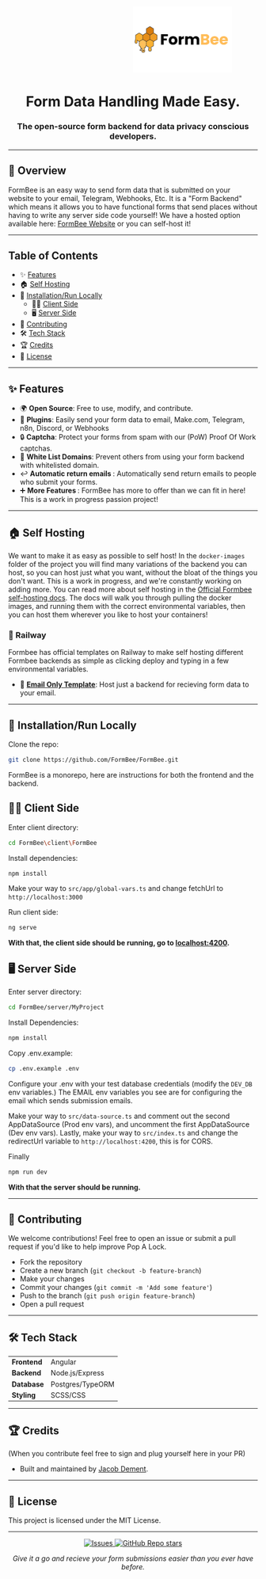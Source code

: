 


<div align="center">
  <img src="https://github.com/FormBee/FormBee/blob/main/client/FormBee/src/assets/FormBee%20(1).png" alt="FormBee" width="200" style="margin-left:200px;"/>
<h1>Form Data Handling Made Easy.</h1>
<h3>The open-source form backend for data privacy conscious developers.</h3>
</div>

---

<h2>🐝 Overview</h2>

<p>FormBee is an easy way to send form data that is submitted on your website to your email, Telegram, Webhooks, Etc. It is a "Form Backend" which means it allows you to have functional forms that send places without having to write any server side code yourself! We have a hosted option available here: <a href="https://formbee.dev">FormBee Website</a> or you can self-host it!</p>

---

## Table of Contents
- ✨ [Features](#-features)
- 🏠 [Self Hosting](#-self-hosting)
- 🔧 [Installation/Run Locally](#-installationrun-locally)
   - 👨‍💻 [Client Side](#-client-side)
   - 🖥 [Server Side](#-server-side)
- 🌱 [Contributing](#-contributing)
- 🛠 [Tech Stack](#-tech-stack)
- 🏆 [Credits](#-credits)
- 📜 [License](#-license)

---

<h2>✨ Features</h2>

<ul>
  <li>🌍 <b>Open Source</b>: Free to use, modify, and contribute.</li>
  <li>🔌 <b>Plugins</b>: Easily send your form data to email, <a>Make.com</a>, <a>Telegram</a>, <a>n8n</a>, <a>Discord</a>, or <a>Webhooks</a></li>
  <li>🔒 <b>Captcha</b>: Protect your forms from spam with our (PoW) Proof Of Work captchas.</li>
  <li>🔑 <b>White List Domains</b>: Prevent others from using your form backend with whitelisted domain.</li>
  <li>↩️ <b>Automatic return emails </b>: Automatically send return emails to people who submit your forms.</li>
  <li>➕ <b>More Features </b>: FormBee has more to offer than we can fit in here! This is a work in progress passion project!</li>
</ul>

---

<h2>🏠 Self Hosting</h2>
<p>We want to make it as easy as possible to self host! In the <code>docker-images</code> folder of the project you will find many variations of the backend you can host, so you can host just what you want, without the bloat of the things you don't want. This is a work in progress, and we're constantly working on adding more. You can read more about self hosting in the <a href="https://docs.formbee.dev/docs/category/self-hosting">Official Formbee self-hosting docs</a>. The docs will walk you through pulling the docker images, and running them with the correct environmental variables, then you can host them wherever you like to host your containers!</p>

<h3>🚆 Railway</h3>
<p>Formbee has official templates on Railway to make self hosting different Formbee backends as simple as clicking deploy and typing in a few environmental variables.</p>
<ul>
  <li>📧 <b><a href="https://railway.app/template/NR9kSH">Email Only Template</a></b>: Host just a backend for recieving form data to your email.</li>
</ul>

---

<h2>🔧 Installation/Run Locally</h2>

Clone the repo: 
```bash
git clone https://github.com/FormBee/FormBee.git
```

FormBee is a monorepo, here are instructions for both the frontend and the backend.

## 👨‍💻 Client Side

Enter client directory: 
```bash
cd FormBee\client\FormBee
```

Install dependencies: 
```bash
npm install
```

Make your way to ```src/app/global-vars.ts``` and change fetchUrl to ```http://localhost:3000```

Run client side: 
``` bash
ng serve
```

**With that, the client side should be running, go to [localhost:4200](http://localhost:4200).**
## 🖥 Server Side

Enter server directory: 
```bash
cd FormBee/server/MyProject
```

Install Dependencies: 
```bash
npm install
```

Copy .env.example: 
```bash
cp .env.example .env
```

Configure your .env with your test database credentials (modify the ```DEV_DB``` env variables.)
The EMAIL env variables you see are for configuring the email which sends submission emails.

Make your way to ```src/data-source.ts``` and comment out the second AppDataSource (Prod env vars), and uncomment the first AppDataSource (Dev env vars).
Lastly, make your way to ```src/index.ts``` and change the redirectUrl variable to ```http://localhost:4200```, this is for CORS.

Finally 
```bash
npm run dev
```

**With that the server should be running.**

---



<h2>🌱 Contributing</h2> <p>We welcome contributions! Feel free to open an issue or submit a pull request if you'd like to help improve Pop A Lock.</p> <ul> <li>Fork the repository</li> <li>Create a new branch (<code>git checkout -b feature-branch</code>)</li> <li>Make your changes</li> <li>Commit your changes (<code>git commit -m 'Add some feature'</code>)</li> <li>Push to the branch (<code>git push origin feature-branch</code>)</li> <li>Open a pull request</li> </ul>

---

<h2>🛠 Tech Stack</h2>
<table> 
  <tr> 
    <td>
      <b>Frontend</b>
    </td> 
    <td>Angular</td> 
  </tr> <tr> <td><b>Backend</b></td> 
    <td>Node.js/Express</td> </tr> <tr> 
      <td><b>Database</b></td> 
      <td>Postgres/TypeORM</td> </tr> <tr> 
        <td><b>Styling</b></td> 
        <td>SCSS/CSS</td> </tr> 
</table>

---

<h2>🏆 Credits</h2> 
(When you contribute feel free to sign and plug yourself here in your PR)

- <p>Built and maintained by <a href="https://github.com/Oia20">Jacob Dement</a>.</p>

---

<h2>📜 License</h2> <p>This project is licensed under the MIT License.</p>

---

<div align="center"> <a href="https://github.com/Formbee/Formbee/issues"> <img alt="Issues" src="https://img.shields.io/github/issues/Formbee/Formbee?color=brightgreen"/> </a> <a href="https://github.com/Formbee/Formbee"> <img alt="GitHub Repo stars" src="https://img.shields.io/github/stars/Formbee/Formbee?style=social"/> </a> </div>
<p align="center"><i>Give it a go and recieve your form submissions easier than you ever have before.</i></p>

